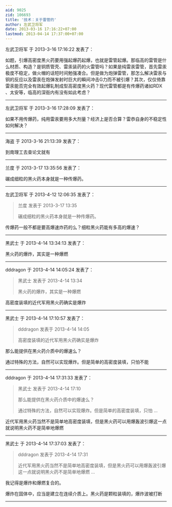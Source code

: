 ```yaml
---
aid: 9025
zid: 106693
title: '技术：关于雷管的'
author: 左武卫将军
date: 2013-03-16 17:16:22+07:00
lastmod: 2013-04-14 17:37:00+07:00
---
```


左武卫将军 于 2013-3-16 17:16:22 发表了：

如题，引爆高密度黑火药要用强起爆药起爆，也就是雷管起爆。那临高的雷管是什么材质、构造？是铜质管壳、雷汞装药的火雷管吗？如果是纯雷汞雷管，首先雷汞极度不稳定，做火帽的话短时间勉强凑合。但是做为炮弹雷管，那怎么解决雷汞与铜的反应以及雷汞在炮弹发射时巨大的瞬间冲击G力而不被引爆？其次，仅仅倚靠雷汞能否完全有效起爆轧制成型高密度黑火药？现代雷管都是有传爆药诸如RDX 、太安等，临高的深衙内有没有如此考虑？

---------

左武卫将军 于 2013-3-16 17:28:09 发表了：

如果不用传爆药，纯用雷汞要用多大剂量？经济上是否合算？雷恭自身的不稳定性如何解决？

---------

海盗 于 2013-3-16 21:13:39 发表了：

到南理工去查论文就有

---------

兰度 于 2013-3-17 13:35:56 发表了：

碾成细粒的黑火药本身就是一种传爆药。

---------

左武卫将军 于 2013-4-12 12:06:35 发表了：

> 兰度 发表于 2013-3-17 13:35
> 
> 碾成细粒的黑火药本身就是一种传爆药。



传爆药一般不都是要高爆速炸药的么？细粒黑火药能有多高的爆速？

---------

黑武士 于 2013-4-14 13:34:13 发表了：

黑火药的爆炸，其实是一种爆燃

---------

dddragon 于 2013-4-14 14:05:24 发表了：

> 黑武士 发表于 2013-4-14 13:34
> 
> 黑火药的爆炸，其实是一种爆燃



高密度装填的近代军用黑火药确实是爆炸

---------

黑武士 于 2013-4-14 17:10:57 发表了：

> dddragon 发表于 2013-4-14 14:05
> 
> 高密度装填的近代军用黑火药确实是爆炸



那么能提供在黑火药介质中的爆速么？

通过特殊的方法，自然可以实现爆炸。但是简单的高密度装填，只怕不能

---------

dddragon 于 2013-4-14 17:31:33 发表了：

> 黑武士 发表于 2013-4-14 17:10
> 
> 那么能提供在黑火药介质中的爆速么？
> 
> 通过特殊的方法，自然可以实现爆炸。但是简单的高密度装填，只怕 ...



近代军用黑火药当然不是简单地高密度装填，但是黑火药可以用爆轰波引爆这一点就说明黑火药不是简单地爆燃

---------

黑武士 于 2013-4-14 17:37:03 发表了：

> dddragon 发表于 2013-4-14 17:31
> 
> 近代军用黑火药当然不是简单地高密度装填，但是黑火药可以用爆轰波引爆这一点就说明黑火药不是简单地爆燃 ...



我记得是爆炸和爆燃复合的。

爆炸在固体中，应当是建立在连续介质上。黑火药是颗粒装填的，爆炸波被打断

---------

